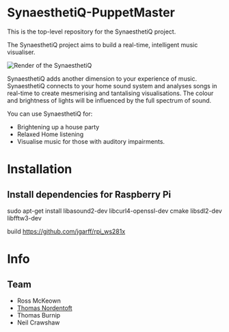 # SynaesthetiQ-PuppetMaster
This is the top-level repository for the SynaesthetiQ project. 

The SynaesthetiQ project aims to build a real-time, intelligent music visualiser. 

![Render of the SynaesthetiQ](/assets/images/synaesthetiq-render.png)

SynaesthetiQ adds another dimension to your experience of music. SynaesthetiQ connects to your home sound system and analyses songs in real-time to create mesmerising and tantalising visualisations. The colour and brightness of lights will be influenced by the full spectrum of sound.

You can use SynaesthetiQ for:

- Brightening up a house party
- Relaxed Home listening
- Visualise music for those with auditory impairments.

# Installation

## Install dependencies for Raspberry Pi
sudo apt-get install libasound2-dev libcurl4-openssl-dev cmake libsdl2-dev libfftw3-dev

build https://github.com/jgarff/rpi_ws281x 

# Info

## Team

- Ross McKeown 
- [Thomas Nordentoft](https://github.com/nordwestt) 
- Thomas Burnip
- Neil Crawshaw
